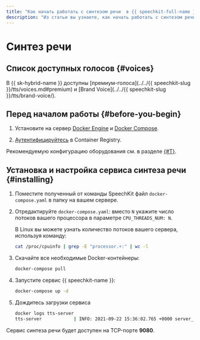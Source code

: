```yaml
---
title: "Как начать работать с синтезом речи  в {{ speechkit-full-name }}"
description: "Из статьи вы узнаете, как начать работать с синтезом речи в сервисе {{ speechkit-name }}."
---
```


# Синтез речи

## Список доступных голосов {#voices}

В {{ sk-hybrid-name }} доступны [премиум-голоса](../../{{ speechkit-slug }}/tts/voices.md#premium) и [Brand Voice](../../{{ speechkit-slug }}/tts/brand-voice/).

## Перед началом работы {#before-you-begin}

1. Установите на сервер [Docker Engine](https://docs.docker.com/engine/install/) и [Docker Compose](https://docs.docker.com/compose/install/).

1. [Аутентифицируйтесь](../../container-registry/operations/authentication.md) в Container Registry.

Рекомендуемую конфигурацию оборудования см. в разделе [{#T}](../system-requirements.md).

## Установка и настройка сервиса синтеза речи {#installing}

1. Поместите полученный от команды SpeechKit файл `docker-compose.yaml` в папку на вашем сервере.

1. Отредактируйте `docker-compose.yaml`: вместо `N` укажите число потоков вашего процессора в параметре `CPU_THREADS_NUM: N`.

   В Linux вы можете узнать количество потоков вашего сервера, используя команду:

   ```bash
   cat /proc/cpuinfo | grep -E "processor.+:" | wc -l
   ```

1. Скачайте все необходимые Docker-контейнеры:

   ```bash
   docker-compose pull
   ```

1. Запустите сервис {{ speechkit-name }}:

   ```bash
   docker-compose up -d
   ```

1. Дождитесь загрузки сервиса

   ```bash
   docker logs tts-server
   tts-server            | INFO: 2021-09-22 15:36:02.765 +0000 server_base.cpp:144 Load finished. Ready to server requests on 0.0.0.0:17001
   ```

Сервис синтеза речи будет доступен на TCP-порте **9080**.
